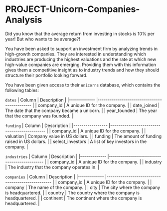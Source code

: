 # PROJECT-Unicorn-Companies-Analysis
Did you know that the average return from investing in stocks is 10% per year! But who wants to be average?! 

You have been asked to support an investment firm by analyzing trends in high-growth companies. They are interested in understanding which industries are producing the highest valuations and the rate at which new high-value companies are emerging. Providing them with this information gives them a competitive insight as to industry trends and how they should structure their portfolio looking forward.

You have been given access to their `unicorns` database, which contains the following tables:

`dates`
| Column       | Description                                  |
|------------- |--------------------------------------------- |
| company_id   | A unique ID for the company.                 |
| date_joined  | The date that the company became a unicorn.  |
| year_founded | The year that the company was founded.       |

`funding`
| Column           | Description                                  |
|----------------- |--------------------------------------------- |
| company_id       | A unique ID for the company.                 |
| valuation        | Company value in US dollars.                 |
| funding          | The amount of funding raised in US dollars.  |
| select_investors | A list of key investors in the company.      |

`industries`
| Column       | Description                                  |
|------------- |--------------------------------------------- |
| company_id   | A unique ID for the company.                 |
| industry     | The industry that the company operates in.   |

`companies`
| Column       | Description                                       |
|------------- |-------------------------------------------------- |
| company_id   | A unique ID for the company.                      |
| company      | The name of the company.                          |
| city         | The city where the company is headquartered.      |
| country      | The country where the company is headquartered.   |
| continent    | The continent where the company is headquartered. |

